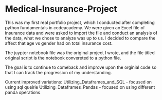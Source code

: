 # Medical-Insurance-Project

This was my first real portfolio project, which I conducted after completing python fundamentals in codeacademy. We were given an Excel file of insurance data and were asked to import the file and conduct an analysis of the data, what we chose to analyze was up to us. I decided to compare the affect that age vs gender had on total insurance cost.

The juypter notebook file was the original project I wrote, and the file titled original script is the notebook convereted to a python file. 

The goal is to continue to comeback and improve upon the orginial code so that I can track the progression of my understanding.

Current improved variations:
Utilizing_Dataframes_and_SQL - focused on using sql queirie
Utilizing_Dataframes_Pandas - focused on using different panda operations


